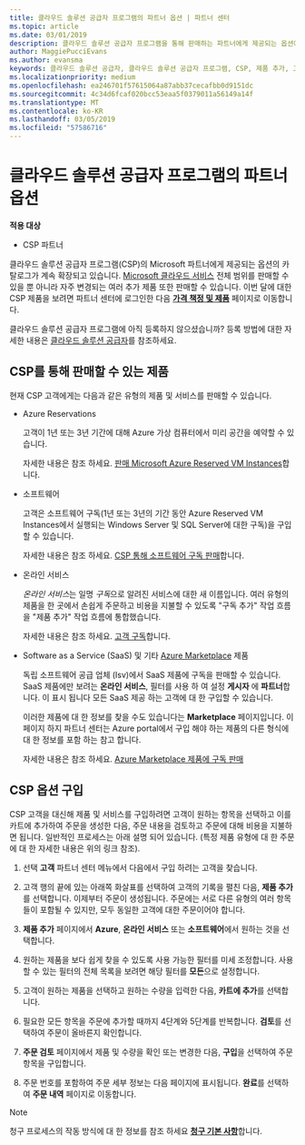 ```yaml
---
title: 클라우드 솔루션 공급자 프로그램의 파트너 옵션 | 파트너 센터
ms.topic: article
ms.date: 03/01/2019
description: 클라우드 솔루션 공급자 프로그램을 통해 판매하는 파트너에게 제공되는 옵션에 대해 알아보세요.
author: MaggiePucciEvans
ms.author: evansma
keywords: 클라우드 솔루션 공급자, 클라우드 솔루션 공급자 프로그램, CSP, 제품 추가, 고객에게 판매, 파트너 옵션, CSP 옵션, 클라우드 기반 서비스, Azure, Office 365, Dynamics, CSP 파트너, CSP에서 판매, Azure RI, Azure Reserved Virtual Machine Instances, Azure Reservations, 온라인 서비스, 구독 소프트웨어, AHUB, Azure 기반 SQL Server, Azure 기반 Windows Server, Azure 고객 구독
ms.localizationpriority: medium
ms.openlocfilehash: ea246701f57615064a87abb37cecafbb0d9151dc
ms.sourcegitcommit: 4c34d6fcaf020bcc53eaa5f0379011a56149a14f
ms.translationtype: MT
ms.contentlocale: ko-KR
ms.lasthandoff: 03/05/2019
ms.locfileid: "57586716"
---
```

# <a name="partner-offers-in-the-cloud-solution-provider-program"></a>클라우드 솔루션 공급자 프로그램의 파트너 옵션 

**적용 대상**

-  CSP 파트너

클라우드 솔루션 공급자 프로그램(CSP)의 Microsoft 파트너에게 제공되는 옵션의 카탈로그가 계속 확장되고 있습니다. [Microsoft 클라우드 서비스](https://partner.microsoft.com/cloud-solution-provider/products-and-services) 전체 범위를 판매할 수 있을 뿐 아니라 자주 변경되는 여러 추가 제품 또한 판매할 수 있습니다. 이번 달에 대한 CSP 제품을 보려면 파트너 센터에 로그인한 다음 [**가격 책정 및 제품**](https://partnercenter.microsoft.com/pcv/sales) 페이지로 이동합니다.  

클라우드 솔루션 공급자 프로그램에 아직 등록하지 않으셨습니까? 등록 방법에 대한 자세한 내용은 [클라우드 솔루션 공급자](https://partner.microsoft.com/cloud-solution-provider)를 참조하세요. 

## <a name="what-you-can-sell-through-csp"></a>CSP를 통해 판매할 수 있는 제품

현재 CSP 고객에게는 다음과 같은 유형의 제품 및 서비스를 판매할 수 있습니다.

- Azure Reservations<br> 

    고객이 1년 또는 3년 기간에 대해 Azure 가상 컴퓨터에서 미리 공간을 예약할 수 있습니다.<br>
    
    자세한 내용은 참조 하세요. [판매 Microsoft Azure Reserved VM Instances](azure-reservations.md)합니다.

- 소프트웨어<br>

    고객은 소프트웨어 구독(1년 또는 3년의 기간 동안 Azure Reserved VM Instances에서 실행되는 Windows Server 및 SQL Server에 대한 구독)을 구입할 수 있습니다.<br>
 
    자세한 내용은 참조 하세요. [CSP 통해 소프트웨어 구독 판매](csp-software-subscriptions.md)합니다.  

- 온라인 서비스<br>

    *온라인 서비스*는 일명 *구독*으로 알려진 서비스에 대한 새 이름입니다. 여러 유형의 제품을 한 곳에서 손쉽게 주문하고 비용을 지불할 수 있도록 "구독 추가" 작업 흐름을 "제품 추가" 작업 흐름에 통합했습니다.<br>
    
    자세한 내용은 참조 하세요. [고객 구독](customer-subscriptions.md)합니다.

- Software as a Service (SaaS) 및 기타 [Azure Marketplace](https://azuremarketplace.microsoft.com/marketplace) 제품<br>

    독립 소프트웨어 공급 업체 (Isv)에서 SaaS 제품에 구독을 판매할 수 있습니다. SaaS 제품에만 보려는 **온라인 서비스**, 필터를 사용 하 여 설정 **게시자** 에 **파트너**합니다. 이 표시 됩니다 모든 SaaS 제공 하는 고객에 대 한 구입할 수 있습니다.<br>
    
    이러한 제품에 대 한 정보를 찾을 수도 있습니다는 **Marketplace** 페이지입니다. 이 페이지 하지 파트너 센터는 Azure portal에서 구입 해야 하는 제품의 다른 형식에 대 한 정보를 포함 하는 참고 합니다.<br>

    자세한 내용은 참조 하세요. [Azure Marketplace 제품에 구독 판매](sell-marketplace-products.md)


## <a name="buy-csp-offers"></a>CSP 옵션 구입

CSP 고객을 대신해 제품 및 서비스를 구입하려면 고객이 원하는 항목을 선택하고 이를 카트에 추가하여 주문을 생성한 다음, 주문 내용을 검토하고 주문에 대해 비용을 지불하면 됩니다. 일반적인 프로세스는 아래 설명 되어 있습니다. (특정 제품 유형에 대 한 주문에 대 한 자세한 내용은 위의 링크 참조).

1. 선택 **고객** 파트너 센터 메뉴에서 다음에서 구입 하려는 고객을 찾습니다. 

2. 고객 행의 끝에 있는 아래쪽 화살표를 선택하여 고객의 기록을 펼친 다음, **제품 추가**를 선택합니다. 이제부터 주문이 생성됩니다. 주문에는 서로 다른 유형의 여러 항목들이 포함될 수 있지만, 모두 동일한 고객에 대한 주문이어야 합니다.

3. **제품 추가** 페이지에서 **Azure**, **온라인 서비스** 또는 **소프트웨어**에서 원하는 것을 선택합니다.

4. 원하는 제품을 보다 쉽게 찾을 수 있도록 사용 가능한 필터를 미세 조정합니다. 사용할 수 있는 필터의 전체 목록을 보려면 해당 필터를 **모든**으로 설정합니다. 

5. 고객이 원하는 제품을 선택하고 원하는 수량을 입력한 다음, **카트에 추가**를 선택합니다.

6. 필요한 모든 항목을 주문에 추가할 때까지 4단계와 5단계를 반복합니다. **검토**를 선택하여 주문이 올바른지 확인합니다.  

7. **주문 검토** 페이지에서 제품 및 수량을 확인 또는 변경한 다음, **구입**을 선택하여 주문 항목을 구입합니다. 

8. 주문 번호를 포함하여 주문 세부 정보는 다음 페이지에 표시됩니다. **완료**를 선택하여 **주문 내역** 페이지로 이동합니다. 

> [!NOTE]
> 청구 프로세스의 작동 방식에 대 한 정보를 참조 하세요 [ **청구 기본 사항**](https://docs.microsoft.com/en-us/partner-center/billing-basics)합니다.


